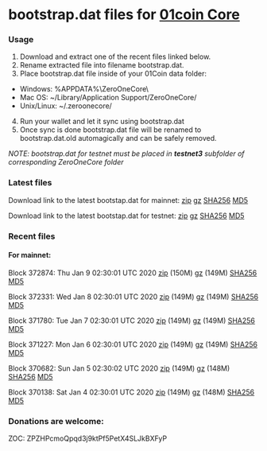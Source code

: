 # bootstrap.dat files for [01coin Core](https://01coin.io)

### Usage

1. Download and extract one of the recent files linked below.
2. Rename extracted file into filename bootstrap.dat.
3. Place bootstrap.dat file inside of your 01Coin data folder:
 - Windows: %APPDATA%\ZeroOneCore\
 - Mac OS: ~/Library/Application Support/ZeroOneCore/
 - Unix/Linux: ~/.zeroonecore/
4. Run your wallet and let it sync using bootstrap.dat
5. Once sync is done bootstrap.dat file will be renamed to bootstrap.dat.old automagically and can be safely removed.

_NOTE: bootstrap.dat for testnet must be placed in **testnet3** subfolder of corresponding ZeroOneCore folder_

### Latest files
Download link to the latest bootstap.dat for mainnet: [zip](https://files.01coin.io/mainnet/bootstrap.dat.zip) [gz](https://files.01coin.io/mainnet/bootstrap.dat.tar.gz) [SHA256](https://files.01coin.io/mainnet/sha256.txt) [MD5](https://files.01coin.io/mainnet/md5.txt)

Download link to the latest bootstap.dat for testnet: [zip](https://files.01coin.io/testnet/bootstrap.dat.zip) [gz](https://files.01coin.io/testnet/bootstrap.dat.tar.gz) [SHA256](https://files.01coin.io/testnet/sha256.txt) [MD5](https://files.01coin.io/testnet/md5.txt)

### Recent files

#### For mainnet:

Block 372874: Thu Jan  9 02:30:01 UTC 2020 [zip](https://files.01coin.io/mainnet/2020-01-09/bootstrap.dat.zip) (150M) [gz](https://files.01coin.io/mainnet/2020-01-09/bootstrap.dat.tar.gz) (149M) [SHA256](https://files.01coin.io/mainnet/2020-01-09/sha256.txt) [MD5](https://files.01coin.io/mainnet/2020-01-09/md5.txt)

Block 372331: Wed Jan  8 02:30:01 UTC 2020 [zip](https://files.01coin.io/mainnet/2020-01-08/bootstrap.dat.zip) (149M) [gz](https://files.01coin.io/mainnet/2020-01-08/bootstrap.dat.tar.gz) (149M) [SHA256](https://files.01coin.io/mainnet/2020-01-08/sha256.txt) [MD5](https://files.01coin.io/mainnet/2020-01-08/md5.txt)

Block 371780: Tue Jan  7 02:30:01 UTC 2020 [zip](https://files.01coin.io/mainnet/2020-01-07/bootstrap.dat.zip) (149M) [gz](https://files.01coin.io/mainnet/2020-01-07/bootstrap.dat.tar.gz) (149M) [SHA256](https://files.01coin.io/mainnet/2020-01-07/sha256.txt) [MD5](https://files.01coin.io/mainnet/2020-01-07/md5.txt)

Block 371227: Mon Jan  6 02:30:01 UTC 2020 [zip](https://files.01coin.io/mainnet/2020-01-06/bootstrap.dat.zip) (149M) [gz](https://files.01coin.io/mainnet/2020-01-06/bootstrap.dat.tar.gz) (149M) [SHA256](https://files.01coin.io/mainnet/2020-01-06/sha256.txt) [MD5](https://files.01coin.io/mainnet/2020-01-06/md5.txt)

Block 370682: Sun Jan  5 02:30:02 UTC 2020 [zip](https://files.01coin.io/mainnet/2020-01-05/bootstrap.dat.zip) (149M) [gz](https://files.01coin.io/mainnet/2020-01-05/bootstrap.dat.tar.gz) (148M) [SHA256](https://files.01coin.io/mainnet/2020-01-05/sha256.txt) [MD5](https://files.01coin.io/mainnet/2020-01-05/md5.txt)

Block 370138: Sat Jan  4 02:30:01 UTC 2020 [zip](https://files.01coin.io/mainnet/2020-01-04/bootstrap.dat.zip) (149M) [gz](https://files.01coin.io/mainnet/2020-01-04/bootstrap.dat.tar.gz) (148M) [SHA256](https://files.01coin.io/mainnet/2020-01-04/sha256.txt) [MD5](https://files.01coin.io/mainnet/2020-01-04/md5.txt)


### Donations are welcome:

ZOC: ZPZHPcmoQpqd3j9ktPf5PetX4SLJkBXFyP
